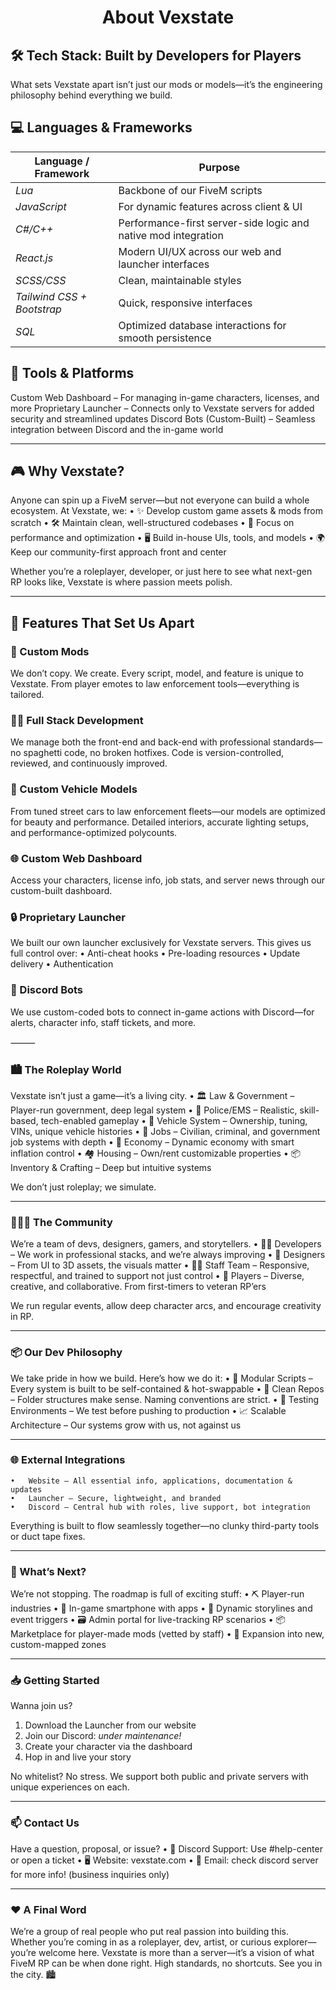 <div align="center">
	<h1>About Vexstate</h2>
</div>

## 🛠️ Tech Stack: Built by Developers for Players

What sets Vexstate apart isn’t just our mods or models—it’s the engineering philosophy behind everything we build.

## 💻 Languages & Frameworks

| **Language / Framework**        | **Purpose**                                                             |
|---------------------------------|-------------------------------------------------------------------------|
| _Lua_                           | Backbone of our FiveM scripts                                           |
| _JavaScript_                    | For dynamic features across client & UI                                 |
| _C#/C++_                        | Performance-first server-side logic and native mod integration          |
| _React.js_                      | Modern UI/UX across our web and launcher interfaces                     |
| _SCSS/CSS_                      | Clean, maintainable styles                                              |
| _Tailwind CSS + Bootstrap_      | Quick, responsive interfaces                                            |
| _SQL_                           | Optimized database interactions for smooth persistence                  |


## 🎨 Tools & Platforms
Custom Web Dashboard – For managing in-game characters, licenses, and more
Proprietary Launcher – Connects only to Vexstate servers for added security and streamlined updates
Discord Bots (Custom-Built) – Seamless integration between Discord and the in-game world

---

## 🎮 Why Vexstate?

Anyone can spin up a FiveM server—but not everyone can build a whole ecosystem. At Vexstate, we:
• ✨ Develop custom game assets & mods from scratch
• 🛠️ Maintain clean, well-structured codebases
• 🧠 Focus on performance and optimization
• 🖥️ Build in-house UIs, tools, and models
• 🌍 Keep our community-first approach front and center

Whether you’re a roleplayer, developer, or just here to see what next-gen RP looks like, Vexstate is where passion meets polish.

---

## 🧩 Features That Set Us Apart

### 🔧 Custom Mods

We don’t copy. We create. Every script, model, and feature is unique to Vexstate. From player emotes to law enforcement tools—everything is tailored.

### 🧑‍💻 Full Stack Development

We manage both the front-end and back-end with professional standards—no spaghetti code, no broken hotfixes. Code is version-controlled, reviewed, and continuously improved.

### 🚗 Custom Vehicle Models

From tuned street cars to law enforcement fleets—our models are optimized for beauty and performance. Detailed interiors, accurate lighting setups, and performance-optimized polycounts.

### 🌐 Custom Web Dashboard

Access your characters, license info, job stats, and server news through our custom-built dashboard.

### 🔒 Proprietary Launcher

We built our own launcher exclusively for Vexstate servers. This gives us full control over:
• Anti-cheat hooks
• Pre-loading resources
• Update delivery
• Authentication

### 🤖 Discord Bots

We use custom-coded bots to connect in-game actions with Discord—for alerts, character info, staff tickets, and more.

⸻

### 🏙️ The Roleplay World

Vexstate isn’t just a game—it’s a living city.
• 🏛️ Law & Government – Player-run government, deep legal system
• 🚓 Police/EMS – Realistic, skill-based, tech-enabled gameplay
• 🚗 Vehicle System – Ownership, tuning, VINs, unique vehicle histories
• 👔 Jobs – Civilian, criminal, and government job systems with depth
• 💼 Economy – Dynamic economy with smart inflation control
• 🏘️ Housing – Own/rent customizable properties
• 📦 Inventory & Crafting – Deep but intuitive systems

We don’t just roleplay; we simulate.

---

### 🧑‍🤝‍🧑 The Community

We’re a team of devs, designers, gamers, and storytellers.
• 👨‍💻 Developers – We work in professional stacks, and we’re always improving
• 🎨 Designers – From UI to 3D assets, the visuals matter
• 🧑‍⚖️ Staff Team – Responsive, respectful, and trained to support not just control
• 🌟 Players – Diverse, creative, and collaborative. From first-timers to veteran RP’ers

We run regular events, allow deep character arcs, and encourage creativity in RP.

---

### 📦 Our Dev Philosophy

We take pride in how we build. Here’s how we do it:
• 🔄 Modular Scripts – Every system is built to be self-contained & hot-swappable
• 📁 Clean Repos – Folder structures make sense. Naming conventions are strict.
• 🧪 Testing Environments – We test before pushing to production
• 📈 Scalable Architecture – Our systems grow with us, not against us

---

### 🌐 External Integrations
	•	Website – All essential info, applications, documentation & updates
	•	Launcher – Secure, lightweight, and branded
	•	Discord – Central hub with roles, live support, bot integration

Everything is built to flow seamlessly together—no clunky third-party tools or duct tape fixes.

---

### 🔮 What’s Next?

We’re not stopping. The roadmap is full of exciting stuff:
• ⛏️ Player-run industries
• 📱 In-game smartphone with apps
• 🔁 Dynamic storylines and event triggers
• 🗃️ Admin portal for live-tracking RP scenarios
• 📦 Marketplace for player-made mods (vetted by staff)
• 🌌 Expansion into new, custom-mapped zones

---

### 📥 Getting Started

Wanna join us?
1. Download the Launcher from our website
2. Join our Discord: _under maintenance!_
3. Create your character via the dashboard
4. Hop in and live your story

No whitelist? No stress. We support both public and private servers with unique experiences on each.

---

### 📫 Contact Us

Have a question, proposal, or issue?
• 💬 Discord Support: Use #help-center or open a ticket
• 🖥️ Website: vexstate.com
• 📧 Email: check discord server for more info! (business inquiries only)

---

### ❤️ A Final Word

We’re a group of real people who put real passion into building this. Whether you’re coming in as a roleplayer, dev, artist, or curious explorer—you’re welcome here.
Vexstate is more than a server—it’s a vision of what FiveM RP can be when done right. High standards, no shortcuts.
See you in the city. 🏙️
